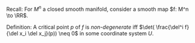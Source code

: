 

Recall:
For $M^n$ a closed smooth manifold, consider a smooth map $f: M^n \to \RR$.

Definition:
A critical point $p$ of $f$ is *non-degenerate* iff $\det( \frac{\del^i f}{\del x_i \del x_j}(p)) \neq 0$ in some coordinate system $U$.
